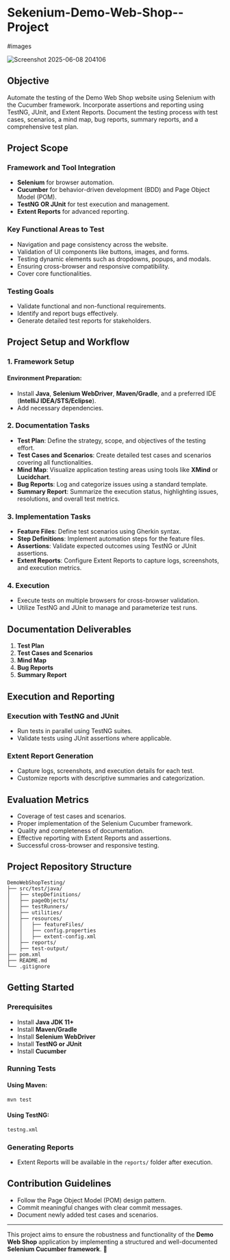 # Sekenium-Demo-Web-Shop--Project
#images


![Screenshot 2025-06-08 204106](https://github.com/user-attachments/assets/6d26e671-95b3-4cc3-b03f-c081a3268ff0)

## Objective
Automate the testing of the Demo Web Shop website using Selenium with the Cucumber framework. Incorporate assertions and reporting using TestNG, JUnit, and Extent Reports. Document the testing process with test cases, scenarios, a mind map, bug reports, summary reports, and a comprehensive test plan.

## Project Scope

### Framework and Tool Integration
- **Selenium** for browser automation.
- **Cucumber** for behavior-driven development (BDD) and Page Object Model (POM).
- **TestNG OR JUnit** for test execution and management.
- **Extent Reports** for advanced reporting.

### Key Functional Areas to Test
- Navigation and page consistency across the website.
- Validation of UI components like buttons, images, and forms.
- Testing dynamic elements such as dropdowns, popups, and modals.
- Ensuring cross-browser and responsive compatibility.
- Cover core functionalities.

### Testing Goals
- Validate functional and non-functional requirements.
- Identify and report bugs effectively.
- Generate detailed test reports for stakeholders.

## Project Setup and Workflow

### 1. Framework Setup
#### Environment Preparation:
- Install **Java**, **Selenium WebDriver**, **Maven/Gradle**, and a preferred IDE (**IntelliJ IDEA/STS/Eclipse**).
- Add necessary dependencies.

### 2. Documentation Tasks
- **Test Plan**: Define the strategy, scope, and objectives of the testing effort.
- **Test Cases and Scenarios**: Create detailed test cases and scenarios covering all functionalities.
- **Mind Map**: Visualize application testing areas using tools like **XMind** or **Lucidchart**.
- **Bug Reports**: Log and categorize issues using a standard template.
- **Summary Report**: Summarize the execution status, highlighting issues, resolutions, and overall test metrics.

### 3. Implementation Tasks
- **Feature Files**: Define test scenarios using Gherkin syntax.
- **Step Definitions**: Implement automation steps for the feature files.
- **Assertions**: Validate expected outcomes using TestNG or JUnit assertions.
- **Extent Reports**: Configure Extent Reports to capture logs, screenshots, and execution metrics.

### 4. Execution
- Execute tests on multiple browsers for cross-browser validation.
- Utilize TestNG and JUnit to manage and parameterize test runs.

## Documentation Deliverables
1. **Test Plan**
2. **Test Cases and Scenarios**
3. **Mind Map**
4. **Bug Reports**
5. **Summary Report**

## Execution and Reporting

### Execution with TestNG and JUnit
- Run tests in parallel using TestNG suites.
- Validate tests using JUnit assertions where applicable.

### Extent Report Generation
- Capture logs, screenshots, and execution details for each test.
- Customize reports with descriptive summaries and categorization.

## Evaluation Metrics
- Coverage of test cases and scenarios.
- Proper implementation of the Selenium Cucumber framework.
- Quality and completeness of documentation.
- Effective reporting with Extent Reports and assertions.
- Successful cross-browser and responsive testing.

## Project Repository Structure
```
DemoWebShopTesting/
├── src/test/java/
│   ├── stepDefinitions/
│   ├── pageObjects/
│   ├── testRunners/
│   ├── utilities/
│   ├── resources/
│   │   ├── featureFiles/
│   │   ├── config.properties
│   │   ├── extent-config.xml
│   ├── reports/
│   ├── test-output/
├── pom.xml
├── README.md
└── .gitignore
```

## Getting Started

### Prerequisites
- Install **Java JDK 11+**
- Install **Maven/Gradle**
- Install **Selenium WebDriver**
- Install **TestNG or JUnit**
- Install **Cucumber**

### Running Tests
#### Using Maven:
```sh
mvn test
```
#### Using TestNG:
```sh
testng.xml
```

### Generating Reports
- Extent Reports will be available in the `reports/` folder after execution.

## Contribution Guidelines
- Follow the Page Object Model (POM) design pattern.
- Commit meaningful changes with clear commit messages.
- Document newly added test cases and scenarios.

---

This project aims to ensure the robustness and functionality of the **Demo Web Shop** application by implementing a structured and well-documented **Selenium Cucumber framework**. 🚀
